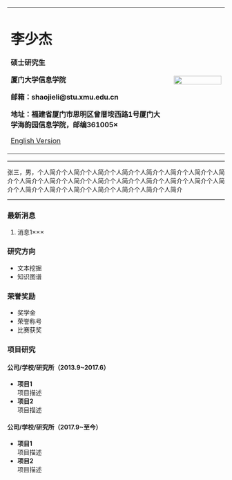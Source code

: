 <div>
<table border="0">
  <tr>
    <td width="75%">
      <h1>李少杰</h1>
      <p><b>硕士研究生</b></p>
      <p><b>厦门大学信息学院</b></p>
      <p><b>邮箱：shaojieli@stu.xmu.edu.cn</b></p>
      <p><b>地址：福建省厦门市思明区曾厝垵西路1号厦门大学海韵园信息学院，邮编361005×</b></p>
      <p><a href="/index-en.html">English Version</a></p>
    </td>
    <td width="25%">
      <img src="/zhengjianzhao.jpg" width="100%">
    </td>
  </tr>
</table>
</div>

---

张三，男，个人简介个人简介个人简介个人简介个人简介个人简介个人简介个人简介个人简介个人简介个人简介个人简介个人简介个人简介个人简介个人简介个人简介个人简介个人简介个人简介个人简介个人简介个人简介个人简介

---

### 最新消息
1. 消息1×××

### 研究方向
- 文本挖掘
- 知识图谱

### 荣誉奖励
- 奖学金
- 荣誉称号
- 比赛获奖

### 项目研究
#### 公司/学校/研究所（2013.9~2017.6）
- **项目1**  
项目描述
- **项目2**  
项目描述

#### 公司/学校/研究所（2017.9~至今）
- **项目1**  
项目描述
- **项目2**  
项目描述
